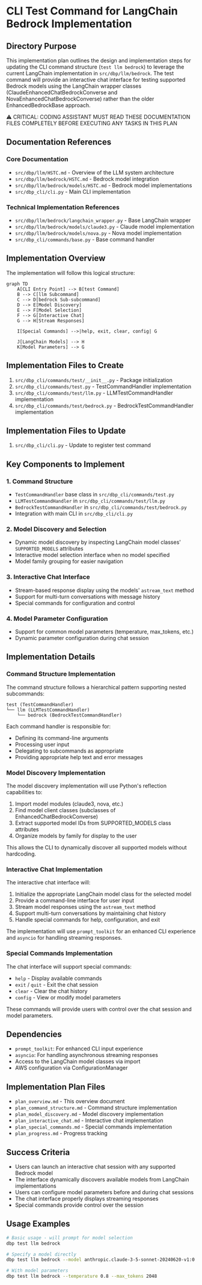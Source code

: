 # CLI Test Command for LangChain Bedrock Implementation

## Directory Purpose
This implementation plan outlines the design and implementation steps for updating the CLI command structure (`test llm bedrock`) to leverage the current LangChain implementation in `src/dbp/llm/bedrock`. The test command will provide an interactive chat interface for testing supported Bedrock models using the LangChain wrapper classes (ClaudeEnhancedChatBedrockConverse and NovaEnhancedChatBedrockConverse) rather than the older EnhancedBedrockBase approach.

⚠️ CRITICAL: CODING ASSISTANT MUST READ THESE DOCUMENTATION FILES COMPLETELY BEFORE EXECUTING ANY TASKS IN THIS PLAN

## Documentation References

### Core Documentation
- `src/dbp/llm/HSTC.md` - Overview of the LLM system architecture
- `src/dbp/llm/bedrock/HSTC.md` - Bedrock model integration
- `src/dbp/llm/bedrock/models/HSTC.md` - Bedrock model implementations
- `src/dbp_cli/cli.py` - Main CLI implementation

### Technical Implementation References
- `src/dbp/llm/bedrock/langchain_wrapper.py` - Base LangChain wrapper
- `src/dbp/llm/bedrock/models/claude3.py` - Claude model implementation
- `src/dbp/llm/bedrock/models/nova.py` - Nova model implementation
- `src/dbp_cli/commands/base.py` - Base command handler

## Implementation Overview

The implementation will follow this logical structure:

```mermaid
graph TD
    A[CLI Entry Point] --> B[test Command]
    B --> C[llm Subcommand]
    C --> D[bedrock Sub-subcommand]
    D --> E[Model Discovery]
    E --> F[Model Selection]
    F --> G[Interactive Chat]
    G --> H[Stream Responses]
    
    I[Special Commands] -->|help, exit, clear, config| G
    
    J[LangChain Models] --> H
    K[Model Parameters] --> G
```

## Implementation Files to Create

1. `src/dbp_cli/commands/test/__init__.py` - Package initialization
2. `src/dbp_cli/commands/test.py` - TestCommandHandler implementation
3. `src/dbp_cli/commands/test/llm.py` - LLMTestCommandHandler implementation
4. `src/dbp_cli/commands/test/bedrock.py` - BedrockTestCommandHandler implementation

## Implementation Files to Update

1. `src/dbp_cli/cli.py` - Update to register test command

## Key Components to Implement

### 1. Command Structure
- `TestCommandHandler` base class in `src/dbp_cli/commands/test.py`
- `LLMTestCommandHandler` in `src/dbp_cli/commands/test/llm.py`
- `BedrockTestCommandHandler` in `src/dbp_cli/commands/test/bedrock.py`
- Integration with main CLI in `src/dbp_cli/cli.py`

### 2. Model Discovery and Selection
- Dynamic model discovery by inspecting LangChain model classes' `SUPPORTED_MODELS` attributes
- Interactive model selection interface when no model specified
- Model family grouping for easier navigation

### 3. Interactive Chat Interface
- Stream-based response display using the models' `astream_text` method
- Support for multi-turn conversations with message history
- Special commands for configuration and control

### 4. Model Parameter Configuration
- Support for common model parameters (temperature, max_tokens, etc.)
- Dynamic parameter configuration during chat session

## Implementation Details

### Command Structure Implementation

The command structure follows a hierarchical pattern supporting nested subcommands:

```
test (TestCommandHandler)
└── llm (LLMTestCommandHandler)
    └── bedrock (BedrockTestCommandHandler)
```

Each command handler is responsible for:
- Defining its command-line arguments
- Processing user input
- Delegating to subcommands as appropriate
- Providing appropriate help text and error messages

### Model Discovery Implementation

The model discovery implementation will use Python's reflection capabilities to:
1. Import model modules (claude3, nova, etc.)
2. Find model client classes (subclasses of EnhancedChatBedrockConverse)
3. Extract supported model IDs from SUPPORTED_MODELS class attributes
4. Organize models by family for display to the user

This allows the CLI to dynamically discover all supported models without hardcoding.

### Interactive Chat Implementation

The interactive chat interface will:
1. Initialize the appropriate LangChain model class for the selected model
2. Provide a command-line interface for user input
3. Stream model responses using the `astream_text` method
4. Support multi-turn conversations by maintaining chat history
5. Handle special commands for help, configuration, and exit

The implementation will use `prompt_toolkit` for an enhanced CLI experience and `asyncio` for handling streaming responses.

### Special Commands Implementation

The chat interface will support special commands:
- `help` - Display available commands
- `exit` / `quit` - Exit the chat session
- `clear` - Clear the chat history
- `config` - View or modify model parameters

These commands will provide users with control over the chat session and model parameters.

## Dependencies

- `prompt_toolkit`: For enhanced CLI input experience
- `asyncio`: For handling asynchronous streaming responses
- Access to the LangChain model classes via import
- AWS configuration via ConfigurationManager

## Implementation Plan Files

- `plan_overview.md` - This overview document
- `plan_command_structure.md` - Command structure implementation
- `plan_model_discovery.md` - Model discovery implementation
- `plan_interactive_chat.md` - Interactive chat implementation
- `plan_special_commands.md` - Special commands implementation
- `plan_progress.md` - Progress tracking

## Success Criteria

- Users can launch an interactive chat session with any supported Bedrock model
- The interface dynamically discovers available models from LangChain implementations
- Users can configure model parameters before and during chat sessions
- The chat interface properly displays streaming responses
- Special commands provide control over the session

## Usage Examples

```bash
# Basic usage - will prompt for model selection
dbp test llm bedrock

# Specify a model directly
dbp test llm bedrock --model anthropic.claude-3-5-sonnet-20240620-v1:0

# With model parameters
dbp test llm bedrock --temperature 0.8 --max_tokens 2048
